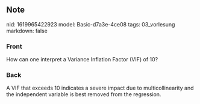 ## Note
nid: 1619965422923
model: Basic-d7a3e-4ce08
tags: 03_vorlesung
markdown: false

### Front
How can one interpret a Variance Inflation Factor (VIF) of 10?

### Back
A VIF that exceeds 10 indicates a severe impact due to multicollinearity and the independent variable is best removed from the regression.
